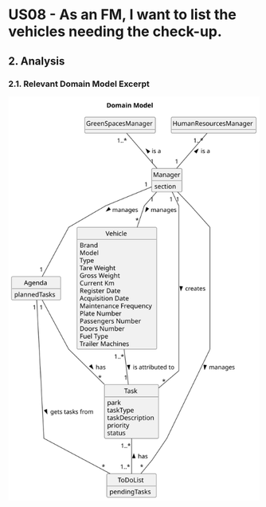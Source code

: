 # US08 -  As an FM, I want to list the vehicles needing the check-up. 

## 2. Analysis

### 2.1. Relevant Domain Model Excerpt 

![Domain Model](svg/us26-domain-model.svg)
